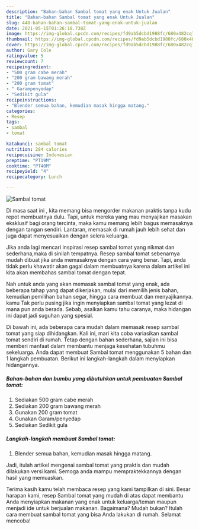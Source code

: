 ```yaml
---
description: "Bahan-bahan Sambal tomat yang enak Untuk Jualan"
title: "Bahan-bahan Sambal tomat yang enak Untuk Jualan"
slug: 448-bahan-bahan-sambal-tomat-yang-enak-untuk-jualan
date: 2021-05-15T01:26:18.738Z
image: https://img-global.cpcdn.com/recipes/fd9ab5dcbd1988fc/680x482cq70/sambal-tomat-foto-resep-utama.jpg
thumbnail: https://img-global.cpcdn.com/recipes/fd9ab5dcbd1988fc/680x482cq70/sambal-tomat-foto-resep-utama.jpg
cover: https://img-global.cpcdn.com/recipes/fd9ab5dcbd1988fc/680x482cq70/sambal-tomat-foto-resep-utama.jpg
author: Gary Cole
ratingvalue: 5
reviewcount: 7
recipeingredient:
- "500 gram cabe merah"
- "200 gram bawang merah"
- "200 gram tomat"
- " Garampenyedap"
- "Sedikit gula"
recipeinstructions:
- "Blender semua bahan, kemudian masak hingga matang."
categories:
- Resep
tags:
- sambal
- tomat

katakunci: sambal tomat 
nutrition: 284 calories
recipecuisine: Indonesian
preptime: "PT19M"
cooktime: "PT40M"
recipeyield: "4"
recipecategory: Lunch

---
```



![Sambal tomat](https://img-global.cpcdn.com/recipes/fd9ab5dcbd1988fc/680x482cq70/sambal-tomat-foto-resep-utama.jpg)

Di masa  saat ini , kita memang bisa mengorder makanan praktis tanpa kudu repot membuatnya dulu. Tapi, untuk mereka yang mau menyajikan masakan eksklusif bagi orang tercinta, maka kamu memang lebih bagus memasaknya dengan tangan sendiri. Lantaran, memasak di rumah jauh lebih sehat dan juga dapat menyesuaikan dengan selera keluarga.

Jika anda lagi mencari inspirasi resep sambal tomat yang nikmat dan sederhana,maka di sinilah tempatnya. Resep sambal tomat  sebenarnya mudah dibuat jika anda memasaknya dengan cara yang benar. Tapi, anda tidak perlu khawatir akan gagal dalam membuatnya 
karena dalam artikel ini kita akan membahas sambal tomat dengan tepat.  



Nah untuk anda yang akan memasak sambal tomat yang enak, ada beberapa tahap yang dapat dikerjakan, mulai dari memilih jenis bahan, kemudian pemilihan bahan segar, hingga cara membuat dan menyajikannya. kamu Tak perlu pusing jika ingin menyiapkan sambal tomat yang lezat di mana pun anda berada. Sebab, asalkan kamu  tahu caranya, maka hidangan ini dapat jadi suguhan yang spesial.

Di bawah ini, ada beberapa cara mudah dalam memasak resep sambal tomat yang siap dihidangkan. Kali ini, mari kita coba variasikan sambal tomat sendiri di rumah. Tetap dengan bahan sederhana, sajian ini bisa memberi manfaat dalam membantu menjaga kesehatan tubuhmu sekeluarga. Anda dapat membuat Sambal tomat menggunakan 5 bahan dan 1 langkah pembuatan. Berikut ini langkah-langkah dalam menyiapkan hidangannya.

<!--inarticleads1-->

##### Bahan-bahan dan bumbu yang dibutuhkan untuk pembuatan Sambal tomat:

1. Sediakan 500 gram cabe merah
1. Sediakan 200 gram bawang merah
1. Gunakan 200 gram tomat
1. Gunakan  Garam/penyedap
1. Sediakan Sedikit gula




<!--inarticleads2-->

##### Langkah-langkah membuat Sambal tomat:

1. Blender semua bahan, kemudian masak hingga matang.




Jadi, itulah artikel mengenai  sambal tomat  yang praktis dan mudah dilakukan versi kami. Semoga anda mampu mempraktekkannya dengan hasil yang memuaskan. 

Terima kasih kamu telah membaca resep yang kami tampilkan di sini. Besar harapan kami, resep  Sambal tomat yang mudah di atas dapat membantu Anda menyiapkan makanan yang enak untuk keluarga/teman maupun menjadi ide untuk berjualan makanan. Bagaimana? Mudah bukan? Itulah cara membuat sambal tomat yang bisa Anda lakukan di rumah. Selamat mencoba!

